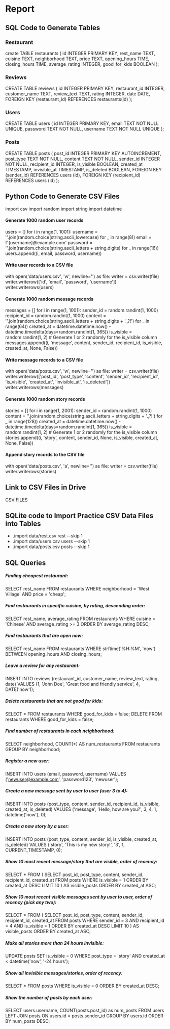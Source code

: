 # Report  
  
## SQL Code to Generate Tables  
  
### Restaurant  
  
create TABLE restaurants (
  id INTEGER PRIMARY KEY,
  rest_name TEXT,
  cuisine TEXT,
  neighborhood TEXT,
  price TEXT,
  opening_hours TIME,
  closing_hours TIME,
  average_rating INTEGER,
  good_for_kids BOOLEAN
);  
  
### Reviews  
  
CREATE TABLE reviews (
  id INTEGER PRIMARY KEY,
  restaurant_id INTEGER,
  customer_name TEXT,
  review_text TEXT,
  rating INTEGER,
  date DATE,
  FOREIGN KEY (restaurant_id) REFERENCES restaurants(id)
);  
  
### Users  
  
CREATE TABLE users (
  id INTEGER PRIMARY KEY,
  email TEXT NOT NULL UNIQUE,
  password TEXT NOT NULL,
  username TEXT NOT NULL UNIQUE
);  
  
### Posts  
  
CREATE TABLE posts (
  post_id INTEGER PRIMARY KEY AUTOINCREMENT,
  post_type TEXT NOT NULL, 
  content TEXT NOT NULL,
  sender_id INTEGER NOT NULL,
  recipient_id INTEGER,
  is_visible BOOLEAN,
  created_at TIMESTAMP,
  invisible_at TIMESTAMP,
  is_deleted BOOLEAN,
  FOREIGN KEY (sender_id) REFERENCES users (id),
  FOREIGN KEY (recipient_id) REFERENCES users (id)
);  
  
## Python Code to Generate CSV Files  
  
import csv
import random
import string
import datetime

#### Generate 1000 random user records
users = []
for i in range(1, 1001):
    username = ''.join(random.choice(string.ascii_lowercase) for _ in range(8))
    email = f'{username}@example.com'
    password = ''.join(random.choice(string.ascii_letters + string.digits) for _ in range(16))
    users.append((i, email, password, username))

#### Write user records to a CSV file
with open('data/users.csv', 'w', newline='') as file:
    writer = csv.writer(file)
    writer.writerow(['id', 'email', 'password', 'username'])
    writer.writerows(users)

#### Generate 1000 random message records
messages = []
for i in range(1, 1001):
    sender_id = random.randint(1, 1000)
    recipient_id = random.randint(1, 1000)
    content = ''.join(random.choice(string.ascii_letters + string.digits + '.,?!') for _ in range(64))
    created_at = datetime.datetime.now() - datetime.timedelta(days=random.randint(1, 365))
    is_visible = random.randint(1, 2)  # Generate 1 or 2 randomly for the is_visible column
    messages.append((i, 'message', content, sender_id, recipient_id, is_visible, created_at, None, False))

#### Write message records to a CSV file
with open('data/posts.csv', 'w', newline='') as file:
    writer = csv.writer(file)
    writer.writerow(['post_id', 'post_type', 'content', 'sender_id', 'recipient_id', 'is_visible', 'created_at', 'invisible_at', 'is_deleted'])
    writer.writerows(messages)

#### Generate 1000 random story records
stories = []
for i in range(1, 2001):
    sender_id = random.randint(1, 1000)
    content = ''.join(random.choice(string.ascii_letters + string.digits + '.,?!') for _ in range(128))
    created_at = datetime.datetime.now() - datetime.timedelta(days=random.randint(1, 365))
    is_visible = random.randint(1, 2)  # Generate 1 or 2 randomly for the is_visible column
    stories.append((i, 'story', content, sender_id, None, is_visible, created_at, None, False))

#### Append story records to the CSV file
with open('data/posts.csv', 'a', newline='') as file:
    writer = csv.writer(file)
    writer.writerows(stories)
  
    
## Link to CSV Files in Drive  
[CSV FILES](https://drive.google.com/drive/folders/1iT06Y5IPPW1F4luePJTB1L5e0CaAgR7f?usp=share_link)  
  
## SQLite code to Import Practice CSV Data Files into Tables  
  
- .import data/rest.csv rest --skip 1  
- .import data/users.csv users --skip 1  
- .import data/posts.csv posts --skip 1  
  
## SQL Queries  
  
##### Finding cheapest restaurant:  
SELECT rest_name
FROM restaurants
WHERE neighborhood = 'West Village' AND price = 'cheap';  
  
##### Find restaurants in specific cuisine, by rating, descending order:  
SELECT rest_name, average_rating
FROM restaurants
WHERE cuisine = 'Chinese' AND average_rating >= 3
ORDER BY average_rating DESC;  
  
##### Find restaurants that are open now:  
SELECT rest_name
FROM restaurants
WHERE strftime('%H:%M', 'now') BETWEEN opening_hours AND closing_hours;  
  
##### Leave a review for any restaurant:  
INSERT INTO reviews (restaurant_id, customer_name, review_text, rating, date)
VALUES (1, 'John Doe', 'Great food and friendly service', 4, DATE('now'));  
  
##### Delete restaurants that are not good for kids:  
SELECT * FROM restaurants WHERE good_for_kids = false;
DELETE FROM restaurants WHERE good_for_kids = false;  
  
##### Find number of restaurants in each neighborhood:  
SELECT neighborhood, COUNT(*) AS num_restaurants
FROM restaurants
GROUP BY neighborhood;  
  
  
##### Register a new user:  
INSERT INTO users (email, password, username)
VALUES ('newuser@example.com', 'password123', 'newuser');  
  
##### Create a new message sent by user to user (user 3 to 4):  
INSERT INTO posts (post_type, content, sender_id, recipient_id, is_visible, created_at, is_deleted)
VALUES ('message', 'Hello, how are you?', 3, 4, 1, datetime('now'), 0);  
  
##### Create a new story by a user:  
INSERT INTO posts (post_type, content, sender_id, is_visible, created_at, is_deleted)
VALUES ('story', 'This is my new story!', '3', 1, CURRENT_TIMESTAMP, 0);  
  
##### Show 10 most recent message/story that are visible, order of recency:  
SELECT * FROM (
  SELECT post_id, post_type, content, sender_id, recipient_id, created_at 
  FROM posts 
  WHERE is_visible = 1 
  ORDER BY created_at DESC 
  LIMIT 10
) AS visible_posts 
ORDER BY created_at ASC;  
  
##### Show 10 most recent visible messages sent by user to user, order of recency (pick any two):  
SELECT * FROM (
  SELECT post_id, post_type, content, sender_id, recipient_id, created_at 
  FROM posts 
  WHERE sender_id = 3 AND recipient_id = 4 AND is_visible = 1 
  ORDER BY created_at DESC 
  LIMIT 10
) AS visible_posts 
ORDER BY created_at ASC;  
  
##### Make all stories more than 24 hours invisible:  
UPDATE posts SET is_visible = 0 WHERE post_type = 'story' AND created_at < datetime('now', '-24 hours');  
  
##### Show all invisible messages/stories, order of recency:  
SELECT * FROM posts
WHERE is_visible = 0
ORDER BY created_at DESC;  
  
##### Show the number of posts by each user:  
SELECT users.username, COUNT(posts.post_id) as num_posts
FROM users
LEFT JOIN posts ON users.id = posts.sender_id
GROUP BY users.id
ORDER BY num_posts DESC;
  
  
